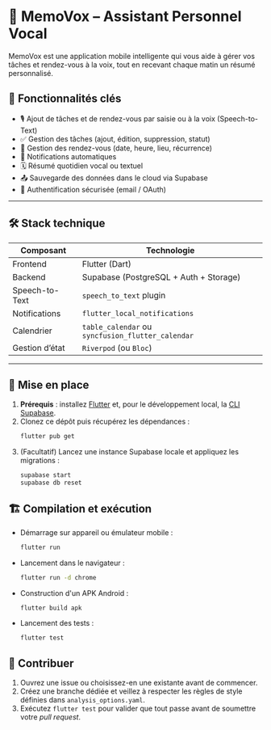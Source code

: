 # 🧠 MemoVox – Assistant Personnel Vocal

MemoVox est une application mobile intelligente qui vous aide à gérer vos tâches et rendez-vous à la voix, tout en recevant chaque matin un résumé personnalisé.

## 📱 Fonctionnalités clés

- 🎙 Ajout de tâches et de rendez-vous par saisie ou à la voix (Speech-to-Text)
- ✅ Gestion des tâches (ajout, édition, suppression, statut)
- 📆 Gestion des rendez-vous (date, heure, lieu, récurrence)
- 🔔 Notifications automatiques
- 🗓 Résumé quotidien vocal ou textuel
- 📤 Sauvegarde des données dans le cloud via Supabase
- 👤 Authentification sécurisée (email / OAuth)

---

## 🛠️ Stack technique

| Composant       | Technologie                |
|-----------------|----------------------------|
| Frontend        | Flutter (Dart)             |
| Backend         | Supabase (PostgreSQL + Auth + Storage) |
| Speech-to-Text  | `speech_to_text` plugin    |
| Notifications   | `flutter_local_notifications` |
| Calendrier      | `table_calendar` ou `syncfusion_flutter_calendar` |
| Gestion d’état  | `Riverpod` (ou `Bloc`)     |

---

## 🚀 Mise en place

1. **Prérequis** : installez [Flutter](https://docs.flutter.dev/get-started/install) et, pour le développement local, la [CLI Supabase](https://supabase.com/docs/guides/cli).
2. Clonez ce dépôt puis récupérez les dépendances :
   ```bash
   flutter pub get
   ```
3. (Facultatif) Lancez une instance Supabase locale et appliquez les migrations :
   ```bash
   supabase start
   supabase db reset
   ```

## 🏗️ Compilation et exécution

- Démarrage sur appareil ou émulateur mobile :
  ```bash
  flutter run
  ```
- Lancement dans le navigateur :
  ```bash
  flutter run -d chrome
  ```
- Construction d'un APK Android :
  ```bash
  flutter build apk
  ```
- Lancement des tests :
  ```bash
  flutter test
  ```

## 🤝 Contribuer

1. Ouvrez une issue ou choisissez-en une existante avant de commencer.
2. Créez une branche dédiée et veillez à respecter les règles de style définies dans `analysis_options.yaml`.
3. Exécutez `flutter test` pour valider que tout passe avant de soumettre votre *pull request*.
